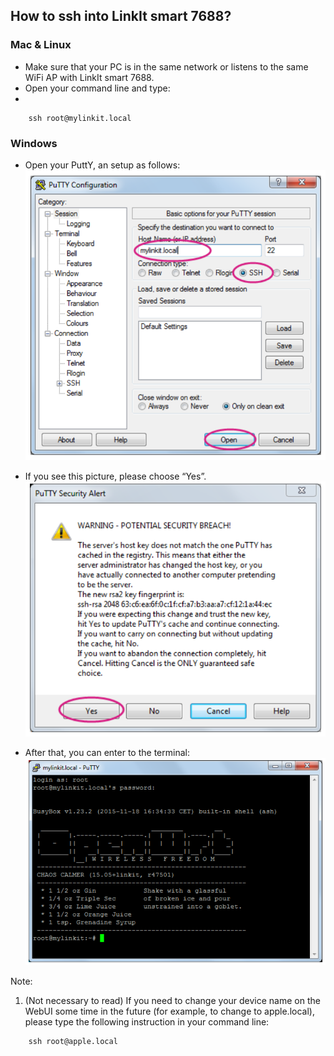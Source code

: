 ## How to ssh into LinkIt smart 7688?


### Mac & Linux

* Make sure that your PC is in the same network or listens to the same WiFi AP with LinkIt smart 7688.
* Open your command line and type: 
* 
```
    ssh root@mylinkit.local
```

### Windows

* Open your PuttY, an setup as follows:
![](putty1.png)

* If you see this picture, please choose “Yes”.
![](putty2.png)

* After that, you can enter to the terminal:
![](putty3.png)


Note: 

1. (Not necessary to read) If you need to change your device name on the WebUI some time in the future (for example, to change to apple.local), please type the following instruction in your command line:

```
    ssh root@apple.local
```
